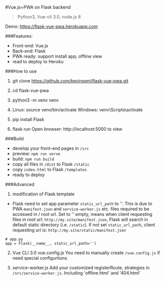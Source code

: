 #Vue.js+PWA on Flask backend

> Python3, Vue-cli 3.0, node.js 8

Demo: https://flask-vue-pwa.herokuapp.com

###Features:
- Front-end: Vue.js
- Back-end: Flask
- PWA ready: support install app; offline view
- read to deploy to Heroku

###How to use
1. git clone https://github.com/kevinqqnj/flask-vue-pwa.git

2. cd flask-vue-pwa

3. python3 -m venv venv

4. Linux: source venv/bin/activate
Windows: venv\Scripts\activate

5. pip install Flask

6. flask run
Open browser: http://localhost:5000 to view

###Build
- develop your front-end pages in `/src`
- preview: `npm run serve`
- build: `npm run build`
- copy all files in `/dist` to Flask `/static`
- copy `index.html` to Flask `/templates`
- ready to deploy

###Advanced
1. modification of Flask template
- Flask need to set app parameter `static_url_path` to ''. 
This is due to PWA `manifest.json` and `service-worker.js` etc. files required to be accessed in / root url. 
Set to '' empty, means when client requesting files in root url: `http://my.site/manifest.json`, Flask will search in default static directory (i.e. `/static`).
If not set `static_url_path`, client requesting url is: `http://my.site/static/manifest.json`
```
# app.py
app = Flask(__name__, static_url_path='')
```
2. Vue CLI 3.0 vue.config.js
You need to manually create `/vue.config.js` if need special configurtions

3. service-worker.js
Add your customized registerRoute, strategies in `/src/service-worker.js`.
Including 'offline.html' and '404.html'